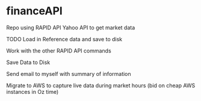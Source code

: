 # financeAPI
Repo using RAPID API Yahoo API to get market data

TODO
Load in Reference data and save to disk

Work with the other RAPID API commands

Save Data to Disk

Send email to myself with summary of information

Migrate to AWS to capture live data during market hours (bid on cheap AWS instances in Oz time)
